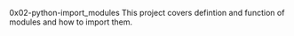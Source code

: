 0x02-python-import_modules
This project covers defintion and function of modules and how to import
them.
